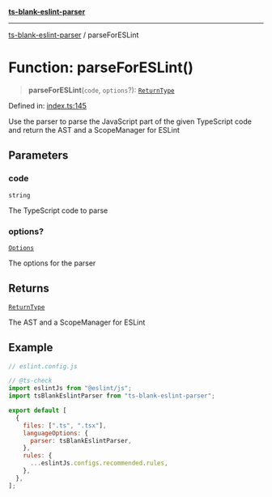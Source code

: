 [**ts-blank-eslint-parser**](../README.md)

***

[ts-blank-eslint-parser](../README.md) / parseForESLint

# Function: parseForESLint()

> **parseForESLint**(`code`, `options`?): [`ReturnType`](../namespaces/parseForESLint/type-aliases/ReturnType.md)

Defined in: [index.ts:145](https://github.com/Rel1cx/ts-blank-eslint-parser/blob/2287f77b69b11b20109967a407382e7f2c2ef666/src/index.ts#L145)

Use the parser to parse the JavaScript part of the given TypeScript code and return the AST and a ScopeManager for ESLint

## Parameters

### code

`string`

The TypeScript code to parse

### options?

[`Options`](../namespaces/parseForESLint/type-aliases/Options.md)

The options for the parser

## Returns

[`ReturnType`](../namespaces/parseForESLint/type-aliases/ReturnType.md)

The AST and a ScopeManager for ESLint

## Example

```js
// eslint.config.js

// @ts-check
import eslintJs from "@eslint/js";
import tsBlankEslintParser from "ts-blank-eslint-parser";

export default [
  {
    files: [".ts", ".tsx"],
    languageOptions: {
      parser: tsBlankEslintParser,
    },
    rules: {
      ...eslintJs.configs.recommended.rules,
    },
  },
];
```
